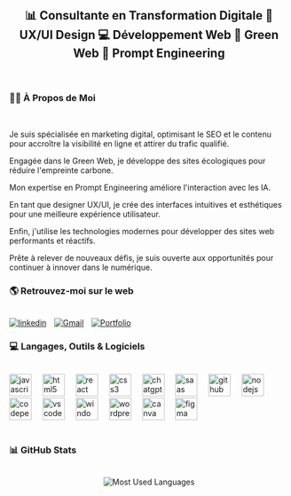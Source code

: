 <h2 align="center">📊 Consultante en Transformation Digitale 🎨 UX/UI Design 💻 Développement Web 🌱 Green Web
🤖 Prompt Engineering</h2>
<br/>
<h3>🙋‍♀️ À Propos de Moi</h3>
<br/>
    <p>Je suis spécialisée en marketing digital, optimisant le SEO et le contenu pour accroître la visibilité en ligne et attirer du trafic qualifié. </p>Engagée dans le Green Web, je développe des sites écologiques pour réduire l'empreinte carbone. </p>Mon expertise en Prompt Engineering améliore l'interaction avec les IA. </p>En tant que designer UX/UI, je crée des interfaces intuitives et esthétiques pour une meilleure expérience utilisateur. </p>Enfin, j'utilise les technologies modernes pour développer des sites web performants et réactifs. </p>Prête à relever de nouveaux défis, je suis ouverte aux opportunités pour continuer à innover dans le numérique.</p>
            
           
<h3>🌎 Retrouvez-moi sur le web</h3>
<br/>
<div>
  <a href="https://www.linkedin.com/in/stephanie-pelouin/" target="_blank">
    <img src="https://img.shields.io/badge/linkedin-%231E77B5.svg?&style=for-the-badge&logo=linkedin&logoColor=white" alt="linkedin" style="margin-right: 10px;" /></a>
  <a href="mailto:stephaniepelouin@gmail.com" target="_blank">
    <img src="https://img.shields.io/badge/Gmail-%23D14836?style=for-the-badge&logo=gmail&logoColor=white" alt="Gmail" style="margin-right: 10px;" /></a>
<a href="https://stefpel.github.io/Portfolio/" target="_blank">
    <img src="https://img.shields.io/badge/Portfolio-%2343853D?style=for-the-badge&logo=google-chrome&logoColor=white" alt="Portfolio" style="margin-right: 10px;" /></a>
</div>
<h3>💻 Langages, Outils & Logiciels</h3>
<div align="center">
  <br/>
<div align="left">
  <img src="https://cdn.jsdelivr.net/gh/devicons/devicon/icons/javascript/javascript-original.svg" height="40" alt="javascript logo"  />
  <img width="12" />
  <img src="https://cdn.jsdelivr.net/gh/devicons/devicon/icons/html5/html5-original.svg" height="40" alt="html5 logo"  />
  <img width="12" />
  <img src="https://cdn.jsdelivr.net/gh/devicons/devicon/icons/react/react-original.svg" height="40" alt="react logo"  />
    <img width="12" />
  <img src="https://cdn.jsdelivr.net/gh/devicons/devicon/icons/css3/css3-original.svg" height="40" alt="css3 logo"  />
 <img width="12" />
    <img src="https://upload.wikimedia.org/wikipedia/commons/0/04/ChatGPT_logo.svg" height="40" alt="chatgpt logo"  />
    <img width="12" />
  <img src="https://camo.githubusercontent.com/da79029ef5a44898077dfc91f19f8dff0546d76082556d5f22a4e209d8e5d90b/68747470733a2f2f7261776769742e636f6d2f736173732f736173732d736974652f6d61696e2f736f757263652f6173736574732f696d672f6c6f676f732f6c6f676f2e737667" height="40" alt="saas logo"  />
 <img width="12" />
  <img src="https://cdn.jsdelivr.net/gh/devicons/devicon/icons/github/github-original.svg" height="40" alt="github logo"  />
  <img width="12" />
  <img src="https://cdn.jsdelivr.net/gh/devicons/devicon/icons/nodejs/nodejs-original.svg" height="40" alt="nodejs logo"  />
    <img width="12" />
  <img src="https://cdn.jsdelivr.net/gh/devicons/devicon/icons/codepen/codepen-original.svg" height="40" alt="codepen logo"  />
      <img width="12" />
  <img src="https://cdn.jsdelivr.net/gh/devicons/devicon/icons/vscode/vscode-original.svg" height="40" alt="vscode logo"  />
  <img width="12" />
  <img src="https://cdn.jsdelivr.net/gh/devicons/devicon/icons/windows11/windows11-original.svg" height="40" alt="windows logo"  />
  <img width="12" />
  <img src="https://cdn.jsdelivr.net/gh/devicons/devicon/icons/wordpress/wordpress-plain.svg" height="40" alt="wordpress logo"  />
    <img width="12" />
  <img src="https://cdn.jsdelivr.net/gh/devicons/devicon/icons/canva/canva-original.svg" height="40" alt="canva logo"  />
  <img width="12" />
  <img src="https://cdn.jsdelivr.net/gh/devicons/devicon/icons/figma/figma-original.svg" height="40" alt="figma logo"  />
</div>
<br/>
</div>
<h3>📊 GitHub Stats</h3>
<br/>
<div align="center">
  <img src="https://github-readme-stats.vercel.app/api/top-langs/?username=StefPel&layout=compact&theme=vue-dark" alt="Most Used Languages" />
</div>
